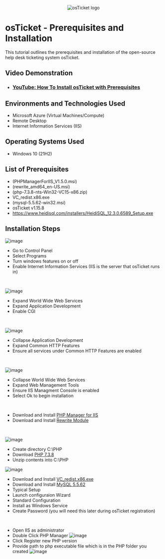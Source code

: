 <p align="center">
<img src="https://i.imgur.com/Clzj7Xs.png" alt="osTicket logo"/>
</p>

<h1>osTicket - Prerequisites and Installation</h1>
This tutorial outlines the prerequisites and installation of the open-source help desk ticketing system osTicket.<br />


<h2>Video Demonstration</h2>

- ### [YouTube: How To Install osTicket with Prerequisites](https://www.youtube.com)

<h2>Environments and Technologies Used</h2>

- Microsoft Azure (Virtual Machines/Compute)
- Remote Desktop
- Internet Information Services (IIS)

<h2>Operating Systems Used </h2>

- Windows 10</b> (21H2)

<h2>List of Prerequisites</h2>

- (PHPManagerForIIS_V1.5.0.msi)
- (rewrite_amd64_en-US.msi)
- (php-7.3.8-nts-Win32-VC15-x86.zip)
- VC_redist.x86.exe
- (mysql-5.5.62-win32.msi)
- osTicket v1.15.8
- https://www.heidisql.com/installers/HeidiSQL_12.3.0.6589_Setup.exe

<h2>Installation Steps</h2>

![image](https://github.com/JordanDanielWest/osticket-prereqs/assets/96628562/41593889-ca4c-4ac6-9037-caa987cb952a)

- Go to Control Panel
- Select Programs
- Turn windows features on or off
- Enable Internet Information Services (IIS is the server that osTicket runs in)

<br />

![image](https://github.com/JordanDanielWest/osticket-prereqs/assets/96628562/0af5c476-29ad-4c92-b94e-7f1fa0708020)

- Expand World Wide Web Services
- Expand Application Development
- Enable CGI
<br />

![image](https://github.com/JordanDanielWest/osticket-prereqs/assets/96628562/9d14d055-60aa-42d4-970e-c3aa018897ae)

- Collapse Application Development
- Expand Common HTTP Features
- Ensure all services under Common HTTP Features are enabled

<br />

![image](https://github.com/JordanDanielWest/osticket-prereqs/assets/96628562/bbd43b29-9eb6-4444-b4ac-90873f2381ef)

- Collapse World Wide Web Services
- Expand Web Management Tools
- Ensure IIS Managment Console is enabled
- Select Ok to begin installation
<br />

- Download and Install [PHP Manager for IIS](url) 
- Download and Install [Rewrite Module](url) 

<br />

![image](https://github.com/JordanDanielWest/osticket-prereqs/assets/96628562/8a1b9d7c-ce51-4450-8e5c-cfef8855a769)

- Create directory C:\PHP
- Download [PHP 7.3.8](url) 
- Unzip contents into C:\PHP

![image](https://github.com/JordanDanielWest/osticket-prereqs/assets/96628562/c27a0e0f-e405-4a28-9006-bbc2f6b89180)

- Download and Install [VC_redist.x86.exe](url)
- Download and Install [MySQL 5.5.62](url)
- Typical Setup
- Launch configuraion Wizard
- Standard Configuration
- Install as Windows Service
- Create Password (you will need this later during osTicket registration)
  
<br />

- Open IIS as administrator
- Double Click PHP Manager
![image](https://github.com/JordanDanielWest/osticket-prereqs/assets/96628562/1de98877-9a50-4c25-a48c-26a3aa4982c5)
- Click Register new PHP version
- Provide path to php executable file which is in the PHP folder you created
![image](https://github.com/JordanDanielWest/osticket-prereqs/assets/96628562/4d9fddef-e32d-4157-a9ee-177cb0f95b0f)


<br />
